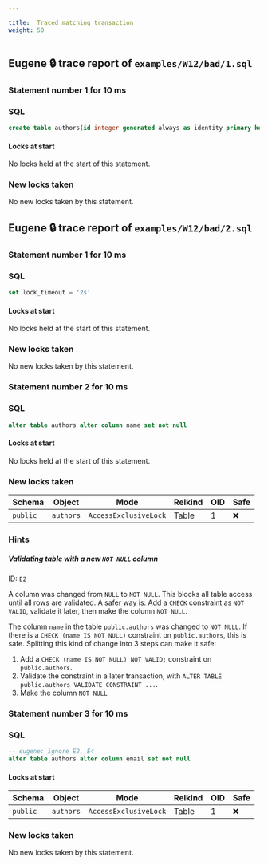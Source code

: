 ```yaml
---

title:  Traced matching transaction
weight: 50
---
```



## Eugene 🔒 trace report of `examples/W12/bad/1.sql`

### Statement number 1 for 10 ms

### SQL

```sql
create table authors(id integer generated always as identity primary key, name text, email text)
```

#### Locks at start

No locks held at the start of this statement.

### New locks taken

No new locks taken by this statement.



## Eugene 🔒 trace report of `examples/W12/bad/2.sql`

### Statement number 1 for 10 ms

### SQL

```sql
set lock_timeout = '2s'
```

#### Locks at start

No locks held at the start of this statement.

### New locks taken

No new locks taken by this statement.


### Statement number 2 for 10 ms

### SQL

```sql
alter table authors alter column name set not null
```

#### Locks at start

No locks held at the start of this statement.

### New locks taken

| Schema | Object | Mode | Relkind | OID | Safe |
|--------|--------|------|---------|-----|------|
| `public` | `authors` | `AccessExclusiveLock` | Table | 1 | ❌ |

### Hints

##### Validating table with a new `NOT NULL` column

ID: `E2`

A column was changed from `NULL` to `NOT NULL`. This blocks all table access until all rows are validated. A safer way is: Add a `CHECK` constraint as `NOT VALID`, validate it later, then make the column `NOT NULL`.

The column `name` in the table `public.authors` was changed to `NOT NULL`. If there is a `CHECK (name IS NOT NULL)` constraint on `public.authors`, this is safe. Splitting this kind of change into 3 steps can make it safe:

1. Add a `CHECK (name IS NOT NULL) NOT VALID;` constraint on `public.authors`.
2. Validate the constraint in a later transaction, with `ALTER TABLE public.authors VALIDATE CONSTRAINT ...`.
3. Make the column `NOT NULL`


### Statement number 3 for 10 ms

### SQL

```sql
-- eugene: ignore E2, E4
alter table authors alter column email set not null
```

#### Locks at start

| Schema | Object | Mode | Relkind | OID | Safe |
|--------|--------|------|---------|-----|------|
| `public` | `authors` | `AccessExclusiveLock` | Table | 1 | ❌ |

### New locks taken

No new locks taken by this statement.


